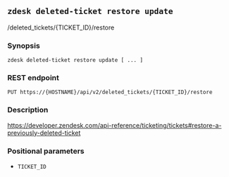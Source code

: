 ## `zdesk deleted-ticket restore update`

/deleted_tickets/{TICKET_ID}/restore

### Synopsis

    zdesk deleted-ticket restore update [ ... ]

### REST endpoint

    PUT https://{HOSTNAME}/api/v2/deleted_tickets/{TICKET_ID}/restore

### Description

https://developer.zendesk.com/api-reference/ticketing/tickets#restore-a-previously-deleted-ticket

### Positional parameters

* `TICKET_ID`

